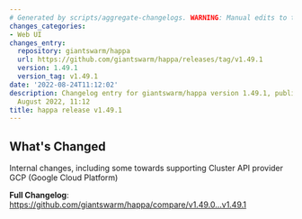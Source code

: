 ```yaml
---
# Generated by scripts/aggregate-changelogs. WARNING: Manual edits to this files will be overwritten.
changes_categories:
- Web UI
changes_entry:
  repository: giantswarm/happa
  url: https://github.com/giantswarm/happa/releases/tag/v1.49.1
  version: 1.49.1
  version_tag: v1.49.1
date: '2022-08-24T11:12:02'
description: Changelog entry for giantswarm/happa version 1.49.1, published on 24
  August 2022, 11:12
title: happa release v1.49.1
---
```


<!-- Release notes generated using configuration in .github/release.yml at main -->

## What's Changed
Internal changes, including some towards supporting Cluster API provider GCP (Google Cloud Platform)

**Full Changelog**: https://github.com/giantswarm/happa/compare/v1.49.0...v1.49.1
